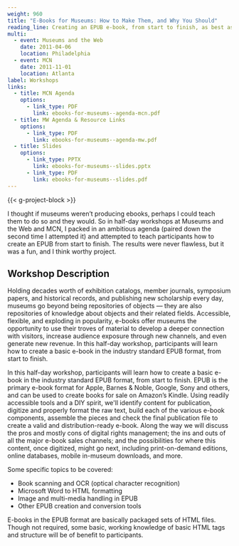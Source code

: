 ```yaml
---
weight: 960
title: "E-Books for Museums: How to Make Them, and Why You Should"
reading_line: Creating an EPUB e-book, from start to finish, as best as we can
multi:
  - event: Museums and the Web
    date: 2011-04-06
    location: Philadelphia
  - event: MCN
    date: 2011-11-01
    location: Atlanta
label: Workshops
links:
  - title: MCN Agenda
    options:
      - link_type: PDF
        link: ebooks-for-museums--agenda-mcn.pdf
  - title: MW Agenda & Resource Links
    options:
      - link_type: PDF
        link: ebooks-for-museums--agenda-mw.pdf
  - title: Slides
    options:
      - link_type: PPTX
        link: ebooks-for-museums--slides.pptx
      - link_type: PDF
        link: ebooks-for-museums--slides.pdf
---
```


{{< g-project-block >}}

I thought if museums weren’t producing ebooks, perhaps I could teach them to do so and they would. So in half-day workshops at Museums and the Web and MCN, I packed in an ambitious agenda (paired down the second time I attempted it) and attempted to teach participants how to create an EPUB from start to finish. The results were never flawless, but it was a fun, and I think worthy project.

## Workshop Description

Holding decades worth of exhibition catalogs, member journals, symposium papers, and historical records, and publishing new scholarship every day, museums go beyond being repositories of objects — they are also repositories of knowledge about objects and their related fields. Accessible, flexible, and exploding in popularity, e-books offer museums the opportunity to use their troves of material to develop a deeper connection with visitors, increase audience exposure through new channels, and even generate new revenue. In this half-day workshop, participants will learn how to create a basic e-book in the industry standard EPUB format, from start to finish.

In this half-day workshop, participants will learn how to create a basic e-book in the industry standard EPUB format, from start to finish. EPUB is the primary e-book format for Apple, Barnes & Noble, Google, Sony and others, and can be used to create books for sale on Amazon’s Kindle. Using readily accessible tools and a DIY spirit, we'll identify content for publication, digitize and properly format the raw text, build each of the various e-book components, assemble the pieces and check the final publication file to create a valid and distribution-ready e-book. Along the way we will discuss the pros and mostly cons of digital rights management; the ins and outs of all the major e-book sales channels; and the possibilities for where this content, once digitized, might go next, including print-on-demand editions, online databases, mobile in-museum downloads, and more.

Some specific topics to be covered:

- Book scanning and OCR (optical character recognition)
- Microsoft Word to HTML formatting
- Image and multi-media handling in EPUB
- Other EPUB creation and conversion tools

E-books in the EPUB format are basically packaged sets of HTML files. Though not required, some basic, working knowledge of basic HTML tags and structure will be of benefit to participants.

